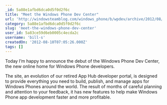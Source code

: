 ```yaml
---
_id: 5a88e1afbd6dca0d5f0d2f6c
title: "Meet the Windows Phone Dev Center"
url: 'http://windowsteamblog.com/windows_phone/b/wpdev/archive/2012/08/07/meet-the-windows-phone-dev-center.aspx'
category: 5a88e1afbd6dca0d5f0d2f6c
slug: 'meet-the-windows-phone-dev-center'
user_id: 5a83ce59d6eb0005c4ecda2c
username: 'bill-s'
createdOn: '2012-08-10T07:05:26.000Z'
tags: []
---
```


Today I’m happy to announce the debut of the Windows Phone Dev Center, the new online home for Windows Phone developers.

The site, an evolution of our retired App Hub developer portal, is designed to provide everything you need to build, publish, and manage apps for Windows Phones around the world. The result of months of careful planning and attention to your feedback, it has new features to help make Windows Phone app development faster and more profitable.
